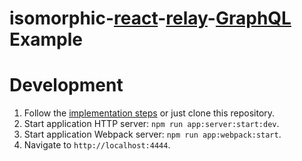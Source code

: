 # isomorphic-[react](https://facebook.github.io/react/)-[relay](https://facebook.github.io/relay/)-[GraphQL](http://graphql.org/) Example

# Development

1. Follow the [implementation steps](docs) or just clone this repository.
2. Start application HTTP server: `npm run app:server:start:dev`.
3. Start application Webpack server: `npm run app:webpack:start`.
4. Navigate to `http://localhost:4444`.
